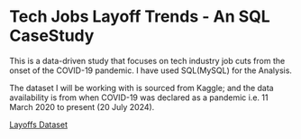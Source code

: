 # Tech Jobs Layoff Trends - An SQL CaseStudy
This is a data-driven study that focuses on tech industry job cuts from the onset of the COVID-19 pandemic. I have used SQL(MySQL) for the Analysis.

The dataset I will be working with is sourced from Kaggle; and the data availability is from when COVID-19 was declared as a pandemic i.e. 11 March 2020 to present (20 July 2024).

[Layoffs Dataset](https://www.kaggle.com/datasets/swaptr/layoffs-2022)
